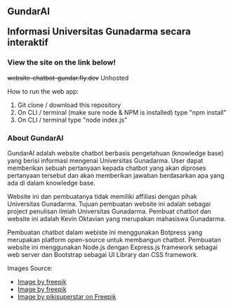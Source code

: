 ## GundarAI <p>Informasi Universitas Gunadarma secara interaktif</p>

### View the site on the link below!
~~website-chatbot-gundar.fly.dev~~ Unhosted

How to run the web app: 
1. Git clone / download this repository
2. On CLI / terminal (make sure node & NPM is installed) type "npm install" 
3. On CLI / terminal type "node index.js"

### About GundarAI
<p>GundarAI adalah website chatbot berbasis pengetahuan (knowledge base) yang berisi informasi mengenai Universitas Gunadarma. User dapat memberikan sebuah pertanyaan kepada chatbot yang akan diproses pertanyaan tersebut dan akan memberikan jawaban berdasarkan apa yang ada di dalam knowledge base.</p>
    
<p>Website ini dan pembuatanya tidak memiliki affiliasi dengan pihak Universitas Gunadarma. Tujuan pembuatan website ini adalah sebagai project penulisan ilmiah Universitas Gunadarma. Pembuat chatbot dan website ini adalah Kevin Oktavian yang merupakan mahasiswa Gunadarma. </p>
        
<p>Pembuatan chatbot dalam webiste ini menggunakan Botpress yang merupakan platform open-source untuk membangun chatbot. Pembuatan website ini menggunakan Node.js dengan Express.js framework sebagai web server dan Bootstrap sebagai UI Library dan CSS framework.</p>

<p>Images Source:</p> 
<ul>
    <li><a href="https://www.freepik.com/free-vector/antigravity-technology-with-elements_3912562.htm#fromView=search&page=1&position=0&uuid=81616f99-8ac5-4d30-b5e5-5af800b0a6e6" target="_blank">Image by freepik</a></li>
    <li><a href="https://www.freepik.com/free-vector/hand-drawn-flat-design-sales-representative-illustration_25046911.htm" target="_blank">Image by freepik</a></li>
    <li><a href="https://www.freepik.com/free-vector/flat-hand-drawn-people-starting-business-project_12810448.htm#fromView=search&page=1&position=1&uuid=63ed555d-be09-4eb3-ad7c-4aae04f5ddb9" target="_blank">Image by pikisuperstar on Freepik</a></li>
</ul>